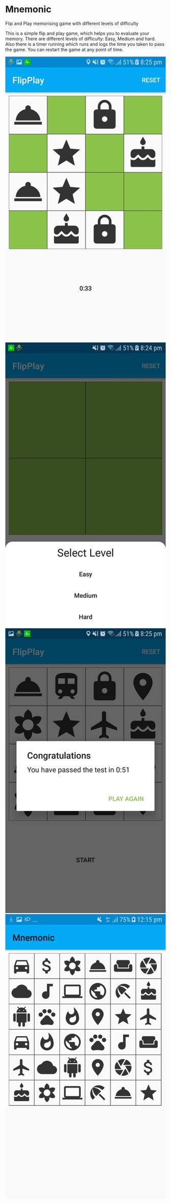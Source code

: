 # Mnemonic
Flip and Play memorising game with different levels of difficulty

This is a simple flip and play game, which helps you to evaluate your memory.
There are different levels of difficulty: Easy, Medium and hard.
Also there is a timer running which runs and logs the time you taken to pass the game. 
You can restart the game at any point of time.

![alt text](https://github.com/rajatbeck/Mnemonic/blob/master/screenshots/WhatsApp%20Image%202019-07-01%20at%2018.56.56.jpeg)
![alt text](https://github.com/rajatbeck/Mnemonic/blob/master/screenshots/WhatsApp%20Image%202019-07-01%20at%2018.56.57.jpeg)
![alt text](https://github.com/rajatbeck/Mnemonic/blob/master/screenshots/WhatsApp%20Image%202019-07-01%20at%2018.56.55.jpeg)
![alt text](https://github.com/rajatbeck/Mnemonic/blob/master/screenshots/WhatsApp%20Image%202019-07-01%20at%2018.56.58.jpeg)







